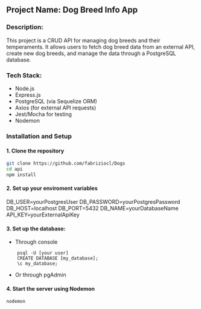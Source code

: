 ## Project Name: Dog Breed Info App

### Description:
This project is a CRUD API for managing dog breeds and their temperaments. It allows users to fetch dog breed data from an external API, create new dog breeds, and manage the data through a PostgreSQL database.

### Tech Stack:
- Node.js
- Express.js
- PostgreSQL (via Sequelize ORM)
- Axios (for external API requests)
- Jest/Mocha for testing
- Nodemon

### Installation and Setup

#### 1. Clone the repository
```bash
git clone https://github.com/fabriziocl/Dogs
cd api
npm install
```
#### 2. Set up your enviroment variables
DB_USER=yourPostgresUser
DB_PASSWORD=yourPostgresPassword
DB_HOST=localhost
DB_PORT=5432
DB_NAME=yourDatabaseName
API_KEY=yourExternalApiKey

#### 3. Set up the database:    
- Through console 
```
    psql -U [your user]
    CREATE DATABASE [my_database];
    \c my_database;
```
- Or through pgAdmin

#### 4. Start the server using Nodemon
```
nodemon
```